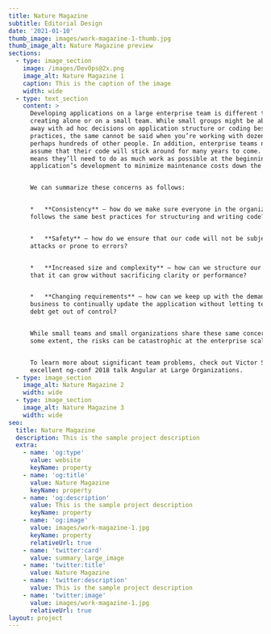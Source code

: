 ```yaml
---
title: Nature Magazine
subtitle: Editorial Design
date: '2021-01-10'
thumb_image: images/work-magazine-1-thumb.jpg
thumb_image_alt: Nature Magazine preview
sections:
  - type: image_section
    image: /images/DevOps@2x.png
    image_alt: Nature Magazine 1
    caption: This is the caption of the image
    width: wide
  - type: text_section
    content: >
      Developing applications on a large enterprise team is different than
      creating alone or on a small team. While small groups might be able to get
      away with ad hoc decisions on application structure or coding best
      practices, the same cannot be said when you’re working with dozens or
      perhaps hundreds of other people. In addition, enterprise teams need to
      assume that their code will stick around for many years to come. That
      means they’ll need to do as much work as possible at the beginning of an
      application’s development to minimize maintenance costs down the road.


      We can summarize these concerns as follows:


      *   **Consistency** — how do we make sure everyone in the organization
      follows the same best practices for structuring and writing code?


      *   **Safety** — how do we ensure that our code will not be subject to
      attacks or prone to errors?


      *   **Increased size and complexity** — how can we structure our code so
      that it can grow without sacrificing clarity or performance?


      *   **Changing requirements** — how can we keep up with the demands of the
      business to continually update the application without letting technical
      debt get out of control?


      While small teams and small organizations share these same concerns to
      some extent, the risks can be catastrophic at the enterprise scale.


      To learn more about significant team problems, check out Victor Savkin’s
      excellent ng-conf 2018 talk Angular at Large Organizations.
  - type: image_section
    image_alt: Nature Magazine 2
    width: wide
  - type: image_section
    image_alt: Nature Magazine 3
    width: wide
seo:
  title: Nature Magazine
  description: This is the sample project description
  extra:
    - name: 'og:type'
      value: website
      keyName: property
    - name: 'og:title'
      value: Nature Magazine
      keyName: property
    - name: 'og:description'
      value: This is the sample project description
      keyName: property
    - name: 'og:image'
      value: images/work-magazine-1.jpg
      keyName: property
      relativeUrl: true
    - name: 'twitter:card'
      value: summary_large_image
    - name: 'twitter:title'
      value: Nature Magazine
    - name: 'twitter:description'
      value: This is the sample project description
    - name: 'twitter:image'
      value: images/work-magazine-1.jpg
      relativeUrl: true
layout: project
---
```

